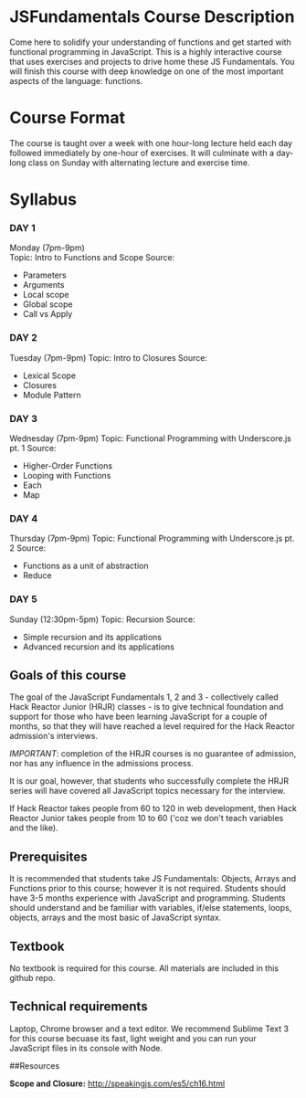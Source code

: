 # JSFundamentals Course Description

Come here to solidify your understanding of functions and get started with functional programming in JavaScript. This is a highly interactive course that uses exercises and projects to drive home these JS Fundamentals. You will finish this course with deep knowledge on one of the most important aspects of the language: functions.

# Course Format

The course is taught over a week with one hour-long lecture held each day followed immediately by one-hour of exercises. It will culminate with a day-long class on Sunday with alternating lecture and exercise time. 

# Syllabus

### DAY 1

Monday (7pm-9pm)  
Topic: Intro to Functions and Scope
Source: 

- Parameters
- Arguments
- Local scope
- Global scope
- Call vs Apply

### DAY 2

Tuesday (7pm-9pm) 
Topic: Intro to Closures
Source: 

- Lexical Scope
- Closures
- Module Pattern

### DAY 3

Wednesday (7pm-9pm) 
Topic: Functional Programming with Underscore.js pt. 1
Source:

- Higher-Order Functions
- Looping with Functions
- Each
- Map

### DAY 4

Thursday (7pm-9pm)
Topic: Functional Programming with Underscore.js pt. 2
Source:

- Functions as a unit of abstraction
- Reduce

### DAY 5

Sunday (12:30pm-5pm)
Topic: Recursion
Source:

- Simple recursion and its applications
- Advanced recursion and its applications

## Goals of this course

The goal of the JavaScript Fundamentals 1, 2 and 3 - collectively called Hack Reactor Junior (HRJR) classes - is to give technical foundation and support for those who have been learning JavaScript for a couple of months, so that they will have reached a level required for the Hack Reactor admission's interviews.

*IMPORTANT*: completion of the HRJR courses is no guarantee of admission, nor has any influence in the admissions process.

It is our goal, however, that students who successfully complete the HRJR series will have covered all JavaScript topics necessary for the interview.

If Hack Reactor takes people from 60 to 120 in web development, then Hack Reactor Junior takes people from 10 to 60 ('coz we don't teach variables and the like).

## Prerequisites

It is recommended that students take JS Fundamentals: Objects, Arrays and Functions prior to this course; however it is not required. Students should have 3-5 months experience with JavaScript and programming. Students should understand and be familiar with variables, if/else statements, loops, objects, arrays and the most basic of JavaScript syntax. 

## Textbook

No textbook is required for this course. All materials are included in this github repo.

## Technical requirements

Laptop, Chrome browser and a text editor. We recommend Sublime Text 3 for this course becuase its fast, light weight and you can run your JavaScript files in its console with Node.


##Resources

**Scope and Closure:** http://speakingjs.com/es5/ch16.html
